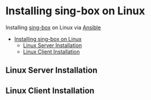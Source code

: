 # Installing sing-box on Linux
Installing [sing-box](https://github.com/SagerNet/sing-box) on Linux via [Ansible](https://docs.ansible.com/ansible/latest/index.html)

- [Installing sing-box on Linux](#installing-sing-box-on-linux)
  - [Linux Server Installation](#linux-server-installation)
  - [Linux Client Installation](#linux-client-installation)

## Linux Server Installation

## Linux Client Installation
